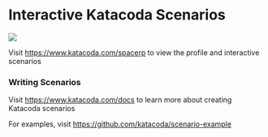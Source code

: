 # Interactive Katacoda Scenarios

[![](http://shields.katacoda.com/katacoda/spacerp/count.svg)](https://www.katacoda.com/spacerp "Get your profile on Katacoda.com")

Visit https://www.katacoda.com/spacerp to view the profile and interactive scenarios

### Writing Scenarios
Visit https://www.katacoda.com/docs to learn more about creating Katacoda scenarios

For examples, visit https://github.com/katacoda/scenario-example
